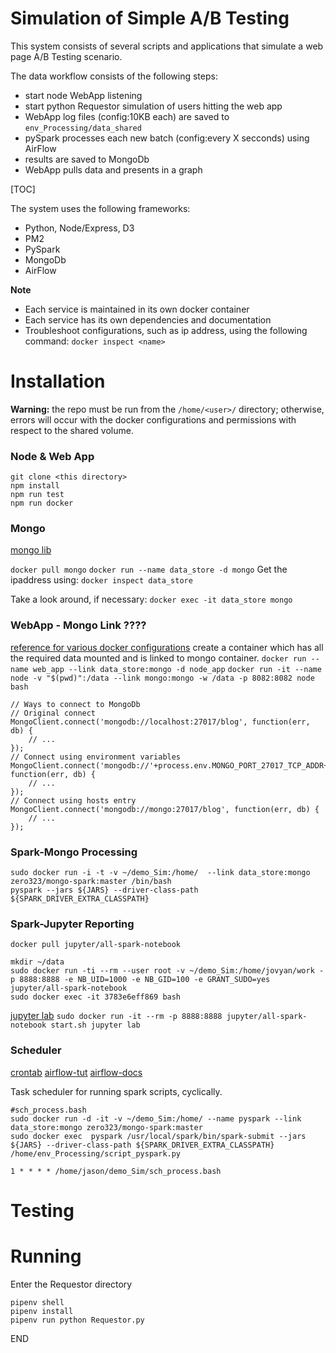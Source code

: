 


# Simulation of Simple A/B Testing

This system consists of several scripts and applications that simulate a web page A/B Testing scenario.

The data workflow consists of the following steps:

* start node WebApp listening
* start python Requestor simulation of users hitting the web app
* WebApp log files (config:10KB each) are saved to `env_Processing/data_shared` 
* pySpark processes each new batch (config:every X secconds) using AirFlow
* results are saved to MongoDb
* WebApp pulls data and presents in a graph

[TOC]


The system uses the following frameworks:

* Python, Node/Express, D3
* PM2
* PySpark
* MongoDb
* AirFlow


__Note__

* Each service is maintained in its own docker container
* Each service has its own dependencies and documentation
* Troubleshoot configurations, such as ip address, using the following command: `docker inspect <name>`




# Installation

__Warning:__ the repo must be run from the `/home/<user>/` directory; otherwise, errors will occur with the docker configurations and permissions with respect to the shared volume.


### Node & Web App
```
git clone <this directory>
npm install
npm run test
npm run docker
```


### Mongo

[mongo lib](https://hub.docker.com/r/library/mongo/)

`docker pull mongo`
`docker run --name data_store -d mongo`
Get the ipaddress using: `docker inspect data_store`

Take a look around, if necessary: `docker exec -it data_store mongo`




### WebApp - Mongo Link ????
[reference for various docker configurations](http://www.ifdattic.com/how-to-mongodb-nodejs-docker/)
create a container which has all the required data mounted and is linked to mongo container. 
`docker run --name web_app --link data_store:mongo -d node_app`
`docker run -it --name node -v "$(pwd)":/data --link mongo:mongo -w /data -p 8082:8082 node bash`
```
// Ways to connect to MongoDb
// Original connect
MongoClient.connect('mongodb://localhost:27017/blog', function(err, db) {
    // ...
});
// Connect using environment variables
MongoClient.connect('mongodb://'+process.env.MONGO_PORT_27017_TCP_ADDR+':'+process.env.MONGO_PORT_27017_TCP_PORT+'/blog', function(err, db) {
    // ...
});
// Connect using hosts entry
MongoClient.connect('mongodb://mongo:27017/blog', function(err, db) {
    // ...
});

```


### Spark-Mongo Processing

```
sudo docker run -i -t -v ~/demo_Sim:/home/  --link data_store:mongo zero323/mongo-spark:master /bin/bash
pyspark --jars ${JARS} --driver-class-path ${SPARK_DRIVER_EXTRA_CLASSPATH}
```

### Spark-Jupyter Reporting

[](https://hub.docker.com/r/jupyter/all-spark-notebook/)

`docker pull jupyter/all-spark-notebook`

```
mkdir ~/data
sudo docker run -ti --rm --user root -v ~/demo_Sim:/home/jovyan/work -p 8888:8888 -e NB_UID=1000 -e NB_GID=100 -e GRANT_SUDO=yes  jupyter/all-spark-notebook
sudo docker exec -it 3783e6eff869 bash
```

[jupyter lab]()
`sudo docker run -it --rm -p 8888:8888 jupyter/all-spark-notebook start.sh jupyter lab`








### Scheduler

[crontab](https://www.howtogeek.com/101288/how-to-schedule-tasks-on-linux-an-introduction-to-crontab-files/)
[airflow-tut](http://michal.karzynski.pl/blog/2017/03/19/developing-workflows-with-apache-airflow/)
[airflow-docs](https://airflow.apache.org/installation.html)

Task scheduler for running spark scripts, cyclically.

```
#sch_process.bash
sudo docker run -d -it -v ~/demo_Sim:/home/ --name pyspark --link data_store:mongo zero323/mongo-spark:master
sudo docker exec  pyspark /usr/local/spark/bin/spark-submit --jars ${JARS} --driver-class-path ${SPARK_DRIVER_EXTRA_CLASSPATH} /home/env_Processing/script_pyspark.py
```

```crontab
1 * * * * /home/jason/demo_Sim/sch_process.bash
```




# Testing


# Running

Enter the Requestor directory

```
pipenv shell
pipenv install 
pipenv run python Requestor.py
```




END
